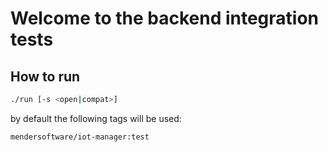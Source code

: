 # Welcome to the backend integration tests

## How to run

```sh
./run [-s <open|compat>]
```

by default the following tags will be used:

```
mendersoftware/iot-manager:test
```
